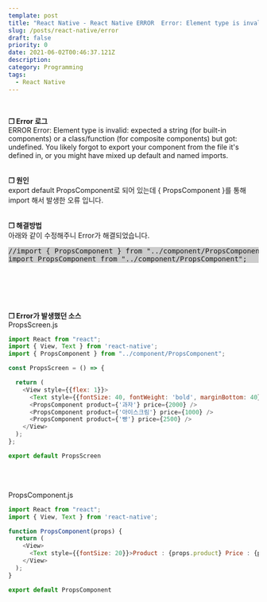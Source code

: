 ```yaml
---
template: post
title: "React Native - React Native ERROR  Error: Element type is invalid: expected a string (for built-in components) or a class/function (for composite components) but got: undefined. You likely forgot to export your component from the file it's defined in, or you might have mixed up default and named imports. 에러"
slug: /posts/react-native/error
draft: false
priority: 0
date: 2021-06-02T00:46:37.121Z
description:
category: Programming
tags:
  - React Native
---
```


<br>

**❐ Error 로그**  
ERROR  Error: Element type is invalid: expected a string (for built-in components) or a class/function (for composite components) but got: undefined. You likely forgot to export your component from the file it's defined in, or you might have mixed up default and named imports.
<br><br>

**❐ 원인**  
export default PropsComponent로 되어 있는데 { PropsComponent }를 통해 import 해서 발생한 오류 입니다.
<br><br>

**❐ 해결방법**  
아래와 같이 수정해주니 Error가 해결되었습니다.
<pre style="background: #ccc">
//import { PropsComponent } from "../component/PropsComponent";
import PropsComponent from "../component/PropsComponent";
</pre>
<br><br><br><br>





**❐ Error가 발생했던 소스**  
PropsScreen.js
```javascript
import React from "react";
import { View, Text } from 'react-native'; 
import { PropsComponent } from "../component/PropsComponent";

const PropsScreen = () => {

  return (
    <View style={{flex: 1}}>
      <Text style={{fontSize: 40, fontWeight: 'bold', marginBottom: 40}}>[PropsScreen]</Text>
      <PropsComponent product={'과자'} price={2000} />
      <PropsComponent product={'아이스크림'} price={1000} />
      <PropsComponent product={'빵'} price={2500} />
    </View>
  );
};

export default PropsScreen
```
<br><br>

PropsComponent.js
```javascript
import React from "react";
import { View, Text } from 'react-native'; 

function PropsComponent(props) {
  return (
    <View>
      <Text style={{fontSize: 20}}>Product : {props.product} Price : {props.price}</Text>
    </View>
  );
}

export default PropsComponent
```
<br><br>